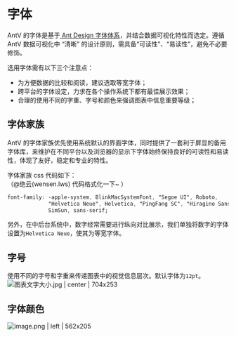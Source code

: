 <!--
index: 2
title: 字体使用原则
-->

# 字体

AntV 的字体是基于[ Ant Design 字体体系](https://ant.design/docs/spec/font-cn)，并结合数据可视化特性而选定。遵循 AntV 数据可视化中 “清晰” 的设计原则，需具备“可读性”、“易读性”，避免不必要修饰。

选用字体需有以下三个注意点：
* 为方便数据的比较和阅读，建议选取等宽字体；
* 跨平台的字体设定，力求在各个操作系统下都有最佳展示效果；
* 合理的使用不同的字重、字号和颜色来强调图表中信息重要等级；



## 字体家族
AntV 的字体家族优先使用系统默认的界面字体，同时提供了一套利于屏显的备用字体库，来维护在不同平台以及浏览器的显示下字体始终保持良好的可读性和易读性，体现了友好，稳定和专业的特性。

字体家族 css 代码如下：  
（@绝云(wensen.lws) 代码格式化一下~ ） 

```css
font-family: -apple-system, BlinkMacSystemFont, "Segoe UI", Roboto,
             "Helvetica Neue", Helvetica, "PingFang SC", "Hiragino Sans GB", "Microsoft YaHei",
             SimSun, sans-serif;
```

另外，在中后台系统中，数字经常需要进行纵向对比展示，我们单独将数字的字体设置为`Helvetica Neue`，使其为等宽字体。


## 字号
使用不同的字号和字重来传递图表中的视觉信息层次。默认字体为`12pt`。
![图表文字大小.jpg | center | 704x253](https://gw.alipayobjects.com/zos/rmsportal/NeUwjaYGVAgwiMZfibpU.jpeg)


## 字体颜色
![image.png | left | 562x205](https://gw.alipayobjects.com/zos/rmsportal/OAujCWIkyFgDIlgilrHJ.png)
